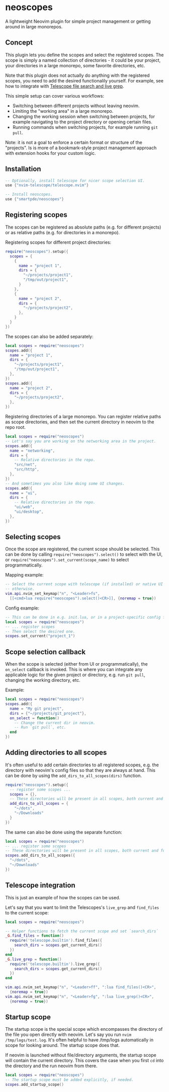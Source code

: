 # neoscopes

A lightweight Neovim plugin for simple project management or getting around in large
monorepos.

## Concept

This plugin lets you define the scopes and select the registered scopes.
The scope is simply a named collection of directories - it could be your
project, your directories in a large monorepo, some favorite directories, etc.

Note that this plugin does not actually do anything with the registered scopes,
you need to add the desired functionalily yourself. For example, see how to
integrate with [Telescope file search and live grep](#telescope-integration).

This simple setup can cover various workflows:
- Switching between different projects without leaving neovim.
- Limiting the "working area" in a large monorepo.
- Changing the working session when switching between projects, for example
  navigating to the project directory or opening certain files.
- Running commands when switching projects, for example running `git pull`.

Note: it is not a goal to enforce a certain format or structure of the
"projects". Is is more of a bookmark-style project management approach with
extension hooks for your custom logic.

## Installation

```lua
-- Optionally, install telescope for nicer scope selection UI.
use {"nvim-telescope/telescope.nvim"}

-- Install neoscopes.
use {"smartpde/neoscopes"}
```

## Registering scopes

The scopes can be registered as absolute paths (e.g. for different projects) or
as relative paths (e.g. for directories in a monorepo).

Registering scopes for different project directories:

```lua
require("neoscopes").setup({
  scopes = {
    {
      name = "project 1",
      dirs = {
        "~/projects/project1",
        "/tmp/out/project1",
      }
    },
    {
      name = "project 2",
      dirs = {
        "~/projects/project2",
      },
    }
  }
})
```

The scopes can also be added separately:

```lua
local scopes = require("neoscopes")
scopes.add({
  name = "project 1",
  dirs = {
    "~/projects/project1",
    "/tmp/out/project1",
  },
})
scopes.add({
  name = "project 2",
  dirs = {
    "~/projects/project2",
  },
})
```

Registering directories of a large monorepo. You can register relative paths
as scope directories, and then set the current directory in neovim to the repo
root.

```lua
local scopes = require("neoscopes")
-- Let's say you are working on the networking area in the project.
scopes.add({
  name = "networking",
  dirs = {
    -- Relative directories in the repo.
    "src/net",
    "src/http",
  },
})
-- And sometimes you also like doing some UI changes.
scopes.add({
  name = "ui",
  dirs = {
    -- Relative directories in the repo.
    "ui/web",
    "ui/desktop",
  },
})
```

## Selecting scopes

Once the scope are registered, the current scope should be selected. This can
be done by calling `require("neoscopes").select()` to select with the UI, or
`require("neoscopes").set_current(scope_name)` to select programmatically.

Mapping example:

```lua
-- Select the current scope with telescope (if installed) or native UI
-- otherwise.
vim.api.nvim_set_keymap("n", "<Leader>fs",
  [[<cmd>lua require("neoscopes").select()<CR>]], {noremap = true})
```

Config example:

```lua
-- This can be done in e.g. init.lua, or in a project-specific config file.
local scopes = require("neoscopes")
-- ... register scopes
-- Then select the desired one.
scopes.set_current("project_1")
```

## Scope selection callback

When the scope is selected (either from UI or programmatically), the `on_select`
callback is invoked. This is where you can integrate any applicable logic for
the given project or directory, e.g. run `git pull`, changing the working
directory, etc.

Example:

```lua
local scopes = require("neoscopes")
scopes.add({
  name = "My git project",
  dirs = {"~/projects/git_project"},
  on_select = function()
    -- Change the current dir in neovim.
    -- Run `git pull`, etc.
  end
})
```

## Adding directories to all scopes

It's often useful to add certain directories to all registered scopes, e.g. the
directory with neovim's config files so that they are always at hand. This can
be done by using the `add_dirs_to_all_scopes(dirs)` function.

```lua
require("neoscopes").setup({
  -- register some scopes ...
  scopes = {},
  -- These directories will be present in all scopes, both current and future.
  add_dirs_to_all_scopes = {
    "~/dots",
    "~/Downloads"
  }
})
```

The same can also be done using the separate function:

```lua
local scopes = require("neoscopes")
-- ... register some scopes
-- These directories will be present in all scopes, both current and future.
scopes.add_dirs_to_all_scopes({
  "~/dots",
  "~/Downloads"
})
```

## Telescope integration

This is just an example of how the scopes can be used.

Let's say that you want to limit the Telescopes's `live_grep` and `find_files`
to the current scope:

```lua
local scopes = require("neoscopes")

-- Helper functions to fetch the current scope and set `search_dirs`
_G.find_files = function()
  require('telescope.builtin').find_files({
    search_dirs = scopes.get_current_dirs()
  })
end
_G.live_grep = function()
  require('telescope.builtin').live_grep({
    search_dirs = scopes.get_current_dirs()
  })
end

vim.api.nvim_set_keymap("n", "<Leader>ff", ":lua find_files()<CR>",
  {noremap = true})
vim.api.nvim_set_keymap("n", "<Leader>fg", ":lua live_grep()<CR>",
  {noremap = true})
```

## Startup scope

The startup scope is the special scope which encompasses the directory of the
file you open directly with neovim. Let's say you run
`nvim /tmp/logs/test.log`. It's often helpful to have /tmp/logs automatically
in scope for looking around. The startup scope does that.

If neovim is launched without file/directory arguments, the startup scope will
contain the current directory. This covers the case when you first `cd` into the
directory and the run neovim from there.

```lua
local scopes = require("neoscopes")
-- The startup scope must be added explicitly, if needed.
scopes.add_startup_scope()
```

